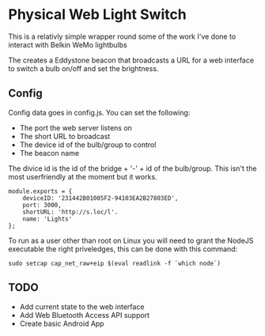 # Physical Web Light Switch

This is a relativly simple wrapper round some of the work I've done to interact with Belkin WeMo lightbulbs

The creates a Eddystone beacon that broadcasts a URL for a web interface to switch a bulb on/off and set 
the brightness.

## Config

Config data goes in config.js. You can set the following:

 - The port the web server listens on
 - The short URL to broadcast
 - The device id of the bulb/group to control
 - The beacon name

The divice id is the id of the bridge + '-' + id of the bulb/group. This isn't the most userfriendly at the 
moment but it works.

```
module.exports = {
	deviceID: '231442B01005F2-94103EA2B27803ED',
	port: 3000,
	shortURL: 'http://s.loc/l'.
	name: 'Lights'
};
```

To run as a user other than root on Linux you will need to grant the NodeJS executable the right priveledges,
this can be done with this command:

```sudo setcap cap_net_raw+eip $(eval readlink -f `which node`)```

## TODO

 - Add current state to the web interface
 - Add Web Bluetooth Access API support
 - Create basic Android App